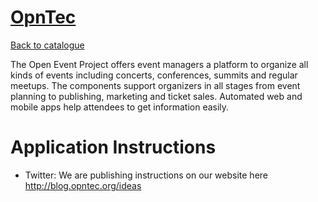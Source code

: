 
# [OpnTec](http://opntec.org)

[Back to catalogue](../README.md#opntec)

The Open Event Project offers event managers a platform to organize all kinds of events including concerts, conferences, summits and regular meetups. The components support organizers in all stages from event planning to publishing, marketing and ticket sales. Automated web and mobile apps help attendees to get information easily.

# Application Instructions

* Twitter: We are publishing instructions on our website here http://blog.opntec.org/ideas